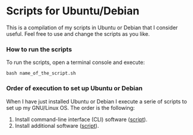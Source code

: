 # Scripts for Ubuntu/Debian

This is a compilation of my scripts in Ubuntu or Debian that I consider useful. Feel free to use and change the scripts as you like.

### How to run the scripts

To run the scripts, open a terminal console and execute:

```
bash name_of_the_script.sh
```

### Order of execution to set up Ubuntu or Debian

When I have just installed Ubuntu or Debian I execute a serie of scripts to set up my GNU/Linux OS. The order is the following:

1. Install command-line interface (CLI) software ([script](https://github.com/milq/scripts-ubuntu-debian/blob/master/install-cli-software.sh)).
2. Install additional software ([script](https://github.com/milq/scripts-ubuntu-debian/blob/master/install-additional-software.sh)).

